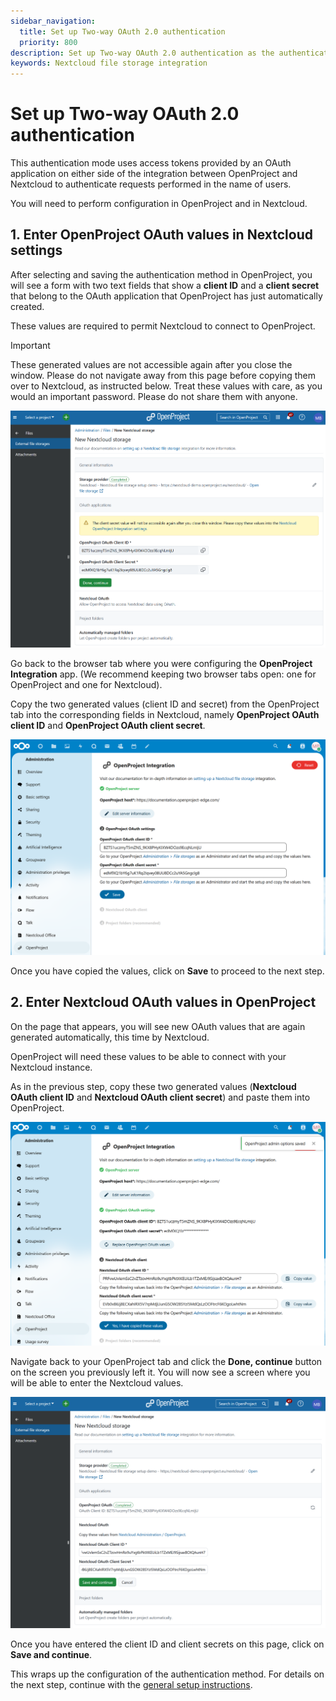 ```yaml
---
sidebar_navigation:
  title: Set up Two-way OAuth 2.0 authentication
  priority: 800
description: Set up Two-way OAuth 2.0 authentication as the authentication method for your Nextcloud storage
keywords: Nextcloud file storage integration
---
```


# Set up Two-way OAuth 2.0 authentication

This authentication mode uses access tokens provided by an OAuth application on either side of the integration between OpenProject and Nextcloud to authenticate requests performed in the name of users.

You will need to perform configuration in OpenProject and in Nextcloud.

## 1. Enter OpenProject OAuth values in Nextcloud settings

After selecting and saving the authentication method in OpenProject, you will see a form with two text fields that show a **client ID** and a **client secret** that belong to the OAuth application that OpenProject has just automatically created.

These values are required to permit Nextcloud to connect to OpenProject.

> [!IMPORTANT]
> These generated values are not accessible again after you close the window. Please do not navigate away from this page before copying them over to Nextcloud, as instructed below. Treat these values with care, as you would an important password. Please do not share them with anyone.

![OpenProject generates OAuth values to copy over to Nextcloud](two_way_oauth2_setup_step_1.png)

Go back to the browser tab where you were configuring the **OpenProject Integration** app. (We recommend keeping two browser tabs open: one for OpenProject and one for Nextcloud).

Copy the two generated values (client ID and secret) from the OpenProject tab into the corresponding fields in Nextcloud, namely **OpenProject OAuth client ID** and **OpenProject OAuth client secret**.

![OAuth values generated by OpenProject are entered into Nextcloud app configuration](two_way_oauth2_setup_step_2.png)

Once you have copied the values, click on **Save** to proceed to the next step.

## 2. Enter Nextcloud OAuth values in OpenProject

On the page that appears, you will see new OAuth values that are again generated automatically, this time by Nextcloud.

OpenProject will need these values to be able to connect with your Nextcloud instance.

As in the previous step, copy these two generated values (**Nextcloud OAuth client ID** and **Nextcloud OAuth client secret**) and paste them into OpenProject.

![Nextcloud also generates OAuth values that need to be copied to OpenProject](two_way_oauth2_setup_step_3.png)

Navigate back to your OpenProject tab and click the **Done, continue** button on the screen you previously left it. You will now see a screen where you will be able to enter the Nextcloud values.

![OpenProject_NC_OAuth_values](two_way_oauth2_setup_step_4.png)

Once you have entered the client ID and client secrets on this page, click on **Save and continue**.

This wraps up the configuration of the authentication method. For details on the next step, continue with the [general setup instructions](../#4-automatically-managed-project-folders).

